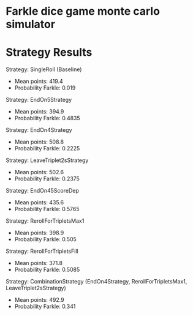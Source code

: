 # Farkle dice game monte carlo simulator


# Strategy Results
Strategy: SingleRoll (Baseline)
- Mean points: 419.4
- Probability Farkle: 0.019

Strategy: EndOn5Strategy
- Mean points: 394.9
- Probability Farkle: 0.4835

Strategy: EndOn4Strategy
- Mean points: 508.8
- Probability Farkle: 0.2225

Strategy: LeaveTriplet2sStrategy
- Mean points: 502.6
- Probability Farkle: 0.2375

Strategy: EndOn45ScoreDep
- Mean points: 435.6
- Probability Farkle: 0.5765

Strategy: RerollForTripletsMax1
- Mean points: 398.9
- Probability Farkle: 0.505

Strategy: RerollForTripletsFill
- Mean points: 371.8
- Probability Farkle: 0.5085

Strategy: CombinationStrategy (EndOn4Strategy, RerollForTripletsMax1, LeaveTriplet2sStrategy)
- Mean points: 492.9
- Probability Farkle: 0.341
